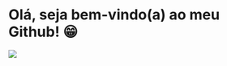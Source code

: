 # Olá, seja bem-vindo(a) ao meu Github! 😁

<p align="left">
  <a href="https://instagram.com/soufunck">
   <img src="https://img.shields.io/badge/-Instagram-DF0174?style=flat-square&labelColor=DF0174&logo=instagram&logoColor=white&link=https://instagram.com/soufunck"/>
  </a>
</p> 
